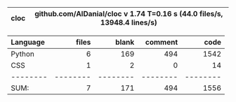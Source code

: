 cloc|github.com/AlDanial/cloc v 1.74  T=0.16 s (44.0 files/s, 13948.4 lines/s)
--- | ---

Language|files|blank|comment|code
:-------|-------:|-------:|-------:|-------:
Python|6|169|494|1542
CSS|1|2|0|14
--------|--------|--------|--------|--------
SUM:|7|171|494|1556
